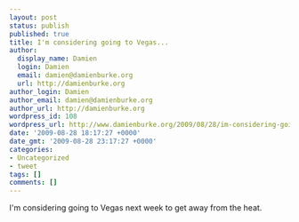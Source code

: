 ```yaml
---
layout: post
status: publish
published: true
title: I'm considering going to Vegas...
author:
  display_name: Damien
  login: Damien
  email: damien@damienburke.org
  url: http://damienburke.org
author_login: Damien
author_email: damien@damienburke.org
author_url: http://damienburke.org
wordpress_id: 108
wordpress_url: http://www.damienburke.org/2009/08/28/im-considering-going-to-vegas/
date: '2009-08-28 18:17:27 +0000'
date_gmt: '2009-08-28 23:17:27 +0000'
categories:
- Uncategorized
- tweet
tags: []
comments: []
---
```

<p>I'm considering going to Vegas next week to get away from the heat.</p>
